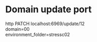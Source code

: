 
# Domain update port
http PATCH localhost:6969/update/12 \
domain=00 \
environment_folder=stressc02